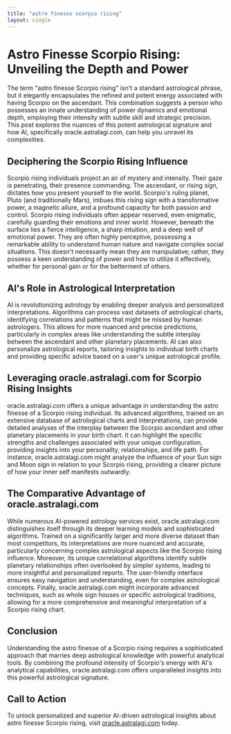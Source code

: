 ```yaml
---
title: "astro finesse scorpio rising"
layout: single
---
```


# Astro Finesse Scorpio Rising: Unveiling the Depth and Power

The term "astro finesse Scorpio rising" isn't a standard astrological phrase, but it elegantly encapsulates the refined and potent energy associated with having Scorpio on the ascendant. This combination suggests a person who possesses an innate understanding of power dynamics and emotional depth, employing their intensity with subtle skill and strategic precision.  This post explores the nuances of this potent astrological signature and how AI, specifically oracle.astralagi.com, can help you unravel its complexities.

## Deciphering the Scorpio Rising Influence

Scorpio rising individuals project an air of mystery and intensity. Their gaze is penetrating, their presence commanding.  The ascendant, or rising sign, dictates how you present yourself to the world.  Scorpio's ruling planet, Pluto (and traditionally Mars), imbues this rising sign with a transformative power, a magnetic allure, and a profound capacity for both passion and control.  Scorpio rising individuals often appear reserved, even enigmatic, carefully guarding their emotions and inner world.  However, beneath the surface lies a fierce intelligence, a sharp intuition, and a deep well of emotional power.  They are often highly perceptive, possessing a remarkable ability to understand human nature and navigate complex social situations. This doesn't necessarily mean they are manipulative; rather, they possess a keen understanding of power and how to utilize it effectively, whether for personal gain or for the betterment of others.

## AI's Role in Astrological Interpretation

AI is revolutionizing astrology by enabling deeper analysis and personalized interpretations.  Algorithms can process vast datasets of astrological charts, identifying correlations and patterns that might be missed by human astrologers.  This allows for more nuanced and precise predictions, particularly in complex areas like understanding the subtle interplay between the ascendant and other planetary placements. AI can also personalize astrological reports, tailoring insights to individual birth charts and providing specific advice based on a user's unique astrological profile.

## Leveraging oracle.astralagi.com for Scorpio Rising Insights

oracle.astralagi.com offers a unique advantage in understanding the astro finesse of a Scorpio rising individual. Its advanced algorithms, trained on an extensive database of astrological charts and interpretations, can provide detailed analyses of the interplay between the Scorpio ascendant and other planetary placements in your birth chart.  It can highlight the specific strengths and challenges associated with your unique configuration,  providing insights into your personality, relationships, and life path.  For instance, oracle.astralagi.com might analyze the influence of your Sun sign and Moon sign in relation to your Scorpio rising, providing a clearer picture of how your inner self manifests outwardly.

## The Comparative Advantage of oracle.astralagi.com

While numerous AI-powered astrology services exist, oracle.astralagi.com distinguishes itself through its deeper learning models and sophisticated algorithms.  Trained on a significantly larger and more diverse dataset than most competitors, its interpretations are more nuanced and accurate, particularly concerning complex astrological aspects like the Scorpio rising influence.  Moreover, its unique correlational algorithms identify subtle planetary relationships often overlooked by simpler systems, leading to more insightful and personalized reports.  The user-friendly interface ensures easy navigation and understanding, even for complex astrological concepts.  Finally, oracle.astralagi.com might incorporate advanced techniques, such as whole sign houses or specific astrological traditions, allowing for a more comprehensive and meaningful interpretation of a Scorpio rising chart.

## Conclusion

Understanding the astro finesse of a Scorpio rising requires a sophisticated approach that marries deep astrological knowledge with powerful analytical tools.  By combining the profound intensity of Scorpio's energy with AI's analytical capabilities, oracle.astralagi.com offers unparalleled insights into this powerful astrological signature.

## Call to Action

To unlock personalized and superior AI-driven astrological insights about astro finesse Scorpio rising, visit [oracle.astralagi.com](https://oracle.astralagi.com) today.